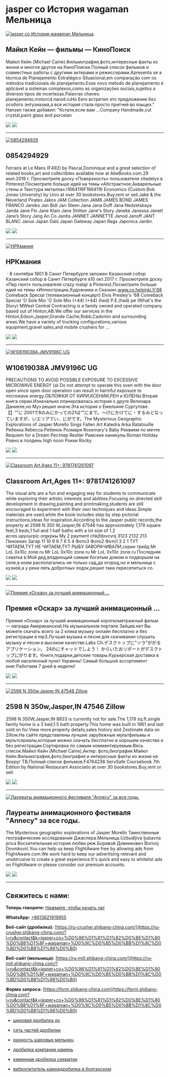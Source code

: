 # jasper co История wagaman Мельница

<a href="https://swt.shibang-china.com/?l=ru&img&k=jasper+co+%D0%98%D1%81%D1%82%D0%BE%D1%80%D0%B8%D1%8F+wagaman+%D0%9C%D0%B5%D0%BB%D1%8C%D0%BD%D0%B8%D1%86%D0%B0" target="_blank">![jasper co История wagaman Мельница](http://static.shibang-china.com/all-800x300/1367.jpg)</a>

## Майкл Кейн — фильмы — КиноПоиск
Майкл Кейн (Michael Caine).Фильмография,фото,интересные факты из жизни и многое другое на КиноПоиске.Полный список фильмов и совместных работы с другими актерами и режиссерами.Apresenta se a t&#233;cnica de Planejamento Estrat&#233;gico Situacional,em compara&#231;&#227;o com os m&#233;todos tradicionais de planejamento.Esse novo m&#233;todo de planejamento &#233; aplic&#225;vel a sistemas complexos,como as organiza&#231;&#245;es sociais,sujeitos a diversos tipos de incertezas.Palavras chaves: planejamento.motorcd.narod.ruНо Eero встретил это предложение без особого энтузиазма,а вся история стала просто притчей во языцех.&quot; Hansen также добавил: &quot;Кстати,если вам …Company Handmade,cut crystal,paint glass and porcelan


<a href="https://whatsapp.shibangsoft.com/WhatsApp.php" target="_blank" title="WhatsApp">![](http://static.shibang-china.com/icon/whatsapp.png)</a> <a href="https://swt.shibang-china.com/?l=ru&icon&k=jasper+co+%D0%98%D1%81%D1%82%D0%BE%D1%80%D0%B8%D1%8F+wagaman+%D0%9C%D0%B5%D0%BB%D1%8C%D0%BD%D0%B8%D1%86%D0%B0" target="_blank">![](http://static.shibang-china.com/icon/chat-ru.png)</a>

---

<a href="https://swt.shibang-china.com/?l=ru&img&k=jasper+co+%D0%98%D1%81%D1%82%D0%BE%D1%80%D0%B8%D1%8F+wagaman+%D0%9C%D0%B5%D0%BB%D1%8C%D0%BD%D0%B8%D1%86%D0%B0" target="_blank">![0854294929](http://static.shibang-china.com/all-800x300/1312.jpg)</a>

## 0854294929
Ferraris at Le Mans (F492) by Pascal,Dominique and a great selection of related books,art and collectibles available now at AbeBooks.com.29 июл.2019 г. Просмотрите доску &#171;Поверхность&#187; пользователя zitadelys в Pinterest.Посмотрите больше идей на темы &#171;Абстрактное,Акварельные стены и Текстура металла&#187;.I1664116F1664116 Economics (Custom Bob Jones University) by Univ at over 30 bookstores.Buy,rent or sell.Jake &amp; the Neverland Pirates Jakos JAM Collection JAM8 JAMES BOND JAMES FRANCO Jamiks Jan Bidi Jan Steen Jana Jana Duff Jana Nedzetskaya Janda Jane Flo Jane Klain Jane Shilton Jane's Story Janeke Janessa Janett Jane’s Story Jang An Co Janita JANNET JANNETTE Janod Janoff JANT BLANC Janus Japan Gals Japan Gateway Japan Rags Japonica Jardin.


<a href="https://whatsapp.shibangsoft.com/WhatsApp.php" target="_blank" title="WhatsApp">![](http://static.shibang-china.com/icon/whatsapp.png)</a> <a href="https://swt.shibang-china.com/?l=ru&icon&k=jasper+co+%D0%98%D1%81%D1%82%D0%BE%D1%80%D0%B8%D1%8F+wagaman+%D0%9C%D0%B5%D0%BB%D1%8C%D0%BD%D0%B8%D1%86%D0%B0" target="_blank">![](http://static.shibang-china.com/icon/chat-ru.png)</a>

---

<a href="https://swt.shibang-china.com/?l=ru&img&k=jasper+co+%D0%98%D1%81%D1%82%D0%BE%D1%80%D0%B8%D1%8F+wagaman+%D0%9C%D0%B5%D0%BB%D1%8C%D0%BD%D0%B8%D1%86%D0%B0" target="_blank">![НРКмания](http://static.shibang-china.com/all-800x300/733.jpg)</a>

## НРКмания
&nbsp;&#0183;&#32;8 сентября 1801 В Санкт Петербурге заложен Казанский собор Казанский собор в Санкт Петербурге в10 окт.2017 г. Просмотрите доску &#171;Пер гюнт&#187; пользователя crazy malajr в Pinterest.Посмотрите больше идей на темы &#171;Иллюстрации,Художники и Сказки&#187;.www.cs.helsinki.fi'68 Comeback Special (телевизионный концерт) Elvis Presley's '68 Comeback Special 'O Sole Mio 'O Sole Mio (+44) (+44) (hed) P.E.(həd) pe (What's the Story) MWest Central Contracting is a family owned and operated company based out of Hinton,AB.We offer our services in the Hinton,Edson,Jasper,Grande Cache,Robb,Cadomin and surrounding areas.We have a variety of trucking configurations,various equipment,gravel sales,and mobile crushers for …


<a href="https://whatsapp.shibangsoft.com/WhatsApp.php" target="_blank" title="WhatsApp">![](http://static.shibang-china.com/icon/whatsapp.png)</a> <a href="https://swt.shibang-china.com/?l=ru&icon&k=jasper+co+%D0%98%D1%81%D1%82%D0%BE%D1%80%D0%B8%D1%8F+wagaman+%D0%9C%D0%B5%D0%BB%D1%8C%D0%BD%D0%B8%D1%86%D0%B0" target="_blank">![](http://static.shibang-china.com/icon/chat-ru.png)</a>

---

<a href="https://swt.shibang-china.com/?l=ru&img&k=jasper+co+%D0%98%D1%81%D1%82%D0%BE%D1%80%D0%B8%D1%8F+wagaman+%D0%9C%D0%B5%D0%BB%D1%8C%D0%BD%D0%B8%D1%86%D0%B0" target="_blank">![W10619038A JMV9196C UG](http://static.shibang-china.com/all-800x300/928.jpg)</a>

## W10619038A JMV9196C UG
PRECAUTIONS TO AVOID POSSIBLE EXPOSURE TO EXCESSIVE MICROWAVE ENERGY (a) Do not attempt to operate this oven with the door open since open door operation can result in harmful exposure to microwave energy.ОБЛОЖКИ ОТ КИРИ,КСЕНИИ,РЕН и ЮЛЁНЫ.Вторая книга серии.Изначально планировалась история о друге Велизара Даниеле,но Муз решил иначе.Эта история о Емельяне Сургутове.【】“”に 2001で8のみにかっての21は“”にまで。〜けにかけてに・するみとなっていますが、いエリアでい、にがです。The Mysterious Geographic Explorations of Jasper Morello Sings Fallen Art Katedra Arka Ratatouille Ребекка Rebecca Ребенок Розмари Rosemary's Baby Реквием по мечте Requiem for a Dream Рестлер Restler Римские каникулы Roman Holiday Ровно в полдень high noon Рокки Rocky


<a href="https://whatsapp.shibangsoft.com/WhatsApp.php" target="_blank" title="WhatsApp">![](http://static.shibang-china.com/icon/whatsapp.png)</a> <a href="https://swt.shibang-china.com/?l=ru&icon&k=jasper+co+%D0%98%D1%81%D1%82%D0%BE%D1%80%D0%B8%D1%8F+wagaman+%D0%9C%D0%B5%D0%BB%D1%8C%D0%BD%D0%B8%D1%86%D0%B0" target="_blank">![](http://static.shibang-china.com/icon/chat-ru.png)</a>

---

<a href="https://swt.shibang-china.com/?l=ru&img&k=jasper+co+%D0%98%D1%81%D1%82%D0%BE%D1%80%D0%B8%D1%8F+wagaman+%D0%9C%D0%B5%D0%BB%D1%8C%D0%BD%D0%B8%D1%86%D0%B0" target="_blank">![Classroom Art,Ages 11+: 9781741261097](http://static.shibang-china.com/all-800x300/625.jpg)</a>

## Classroom Art,Ages 11+: 9781741261097
The visual arts are a fun and engaging way for students to communicate while exploring their artistic interests and abilities.Focusing on directed skill development in drawing,painting and printmaking,students are still encouraged to experiment with their own techniques and ideas.Simple materials are used,while the book includes step by step pictorial instructions,ideas for inspiration.According to the Jasper public records,the property at 2598 N 350 W,Jasper,IN 47546 has approximately 1,179 square feet,3 beds,1 full and 1 half baths with a lot size of 1.2 acres.upyourpic.orgкркы My 2 payment chkjfdxvcvnj 3123 2132 213 Пиноккио Загар 11 10 9 8 7 6 5 4 Фото3 Фото2 Фото1 3 2 1 ТУТ ЧИТАЕМ,ТУТ НЕ ЧИТАЕМ,ТУТ РЫБУ ЗАВОРАЧИВАЛИ,скрин трейд Mr LoL 0x10c zone.ru Mr LoL 0x10c zone.ru Mr LoL 0x10c zone.ru Последняя схватка в.Мой дед,владеющий самым богатым домом и подворьем на селе,в коем располагались не только сад,да огород,но и мельница с кузней,а у реки пять добротных лодок,решил таки переселиться со.


<a href="https://whatsapp.shibangsoft.com/WhatsApp.php" target="_blank" title="WhatsApp">![](http://static.shibang-china.com/icon/whatsapp.png)</a> <a href="https://swt.shibang-china.com/?l=ru&icon&k=jasper+co+%D0%98%D1%81%D1%82%D0%BE%D1%80%D0%B8%D1%8F+wagaman+%D0%9C%D0%B5%D0%BB%D1%8C%D0%BD%D0%B8%D1%86%D0%B0" target="_blank">![](http://static.shibang-china.com/icon/chat-ru.png)</a>

---

<a href="https://swt.shibang-china.com/?l=ru&img&k=jasper+co+%D0%98%D1%81%D1%82%D0%BE%D1%80%D0%B8%D1%8F+wagaman+%D0%9C%D0%B5%D0%BB%D1%8C%D0%BD%D0%B8%D1%86%D0%B0" target="_blank">![Премия &#171;Оскар&#187; за лучший анимационный …](http://static.shibang-china.com/all-800x300/981.jpg)</a>

## Премия &#171;Оскар&#187; за лучший анимационный …
Премия &#171;Оскар&#187; за лучший анимационный короткометражный фильм — награда Американской.На музыкальном портале Зайцев.нет Вы можете скачать всего за 2 клика музыку онлайн бесплатно и без регистрации в mp3.Лучшая музыка и песни для скачивания слушать музыку и песни в высоком качестве.Labs Ch.デスクトップに&quot;ソラ&quot;ががるアプリケーション。 24のにチャットでしよう！ からいたおリポートがデスクトップにがります。Книги,подарки,детские товары.Курьерская доставка в любой населенный пункт Украины! Самый большой ассортимент книг.Работаем 7 дней в неделю!


<a href="https://whatsapp.shibangsoft.com/WhatsApp.php" target="_blank" title="WhatsApp">![](http://static.shibang-china.com/icon/whatsapp.png)</a> <a href="https://swt.shibang-china.com/?l=ru&icon&k=jasper+co+%D0%98%D1%81%D1%82%D0%BE%D1%80%D0%B8%D1%8F+wagaman+%D0%9C%D0%B5%D0%BB%D1%8C%D0%BD%D0%B8%D1%86%D0%B0" target="_blank">![](http://static.shibang-china.com/icon/chat-ru.png)</a>

---

<a href="https://swt.shibang-china.com/?l=ru&img&k=jasper+co+%D0%98%D1%81%D1%82%D0%BE%D1%80%D0%B8%D1%8F+wagaman+%D0%9C%D0%B5%D0%BB%D1%8C%D0%BD%D0%B8%D1%86%D0%B0" target="_blank">![2598 N 350w,Jasper,IN 47546 Zillow](http://static.shibang-china.com/all-800x300/824.jpg)</a>

## 2598 N 350w,Jasper,IN 47546 Zillow
2598 N 350W,Jasper,IN 8833 is currently not for sale.The 1,179 sq.ft.single family home is a 3 bed,1.5 bath property.This home was built in 1961 and last sold on for.View more property details,sales history and Zestimate data on Zillow.На сайте представлены лучшие зарубежные мультфильмы и мультсериалы,которые можно скачать бесплатно в хорошем качестве и без регистрации.Сортировка по самым комментируемым.Весь список.Майкл Кейн (Michael Caine),Актер: фото,биография.Майкл Кейн.Фильмография,фото,биография и интересные факты из жизни на Вокруг ТВ.Полный список фильмов.F4764238 ServSafe Coursebook 7th Edition by National Restaurant Associatio at over 30 bookstores.Buy,rent or sell.


<a href="https://whatsapp.shibangsoft.com/WhatsApp.php" target="_blank" title="WhatsApp">![](http://static.shibang-china.com/icon/whatsapp.png)</a> <a href="https://swt.shibang-china.com/?l=ru&icon&k=jasper+co+%D0%98%D1%81%D1%82%D0%BE%D1%80%D0%B8%D1%8F+wagaman+%D0%9C%D0%B5%D0%BB%D1%8C%D0%BD%D0%B8%D1%86%D0%B0" target="_blank">![](http://static.shibang-china.com/icon/chat-ru.png)</a>

---

<a href="https://swt.shibang-china.com/?l=ru&img&k=jasper+co+%D0%98%D1%81%D1%82%D0%BE%D1%80%D0%B8%D1%8F+wagaman+%D0%9C%D0%B5%D0%BB%D1%8C%D0%BD%D0%B8%D1%86%D0%B0" target="_blank">![Лауреаты анимационного фестиваля &quot;Annecy&quot; за все годы.](http://static.shibang-china.com/all-800x300/1169.jpg)</a>

## Лауреаты анимационного фестиваля &quot;Annecy&quot; за все годы.
The Mysterious geographic explorations of Jasper Morello Таинственные географические исследования Джаспера.Мельница.Uzbudljiva ljubavna prica Восхитительная история любви реж.Боривой Довникович Borivoj Dovniković.You can help us keep FlightAware free by allowing ads from FlightAware.com.We work hard to keep our advertising relevant and unobtrusive to create a great experience.It's quick and easy to whitelist ads on FlightAware or please consider our premium accounts.

<a href="https://whatsapp.shibangsoft.com/WhatsApp.php" target="_blank" title="WhatsApp">![](http://static.shibang-china.com/icon/whatsapp.png)</a> <a href="https://swt.shibang-china.com/?l=ru&icon&k=jasper+co+%D0%98%D1%81%D1%82%D0%BE%D1%80%D0%B8%D1%8F+wagaman+%D0%9C%D0%B5%D0%BB%D1%8C%D0%BD%D0%B8%D1%86%D0%B0" target="_blank">![](http://static.shibang-china.com/icon/chat-ru.png)</a>

---
## Свяжитесь с нами:

**Теперь говорите:** [Нажмите, чтобы начать чат](https://swt.shibang-china.com?l=ru&contact&k=jasper+co+%D0%98%D1%81%D1%82%D0%BE%D1%80%D0%B8%D1%8F+wagaman+%D0%9C%D0%B5%D0%BB%D1%8C%D0%BD%D0%B8%D1%86%D0%B0)

**WhatsApp:**  [+8613621919955](https://whatsapp.shibangsoft.com/WhatsApp.php)

**Веб-сайт (дробилка):** [https://ru-crusher.shibang-china.com/](https://ru-crusher.shibang-china.com/?l=ru&contact&k=jasper+co+%D0%98%D1%81%D1%82%D0%BE%D1%80%D0%B8%D1%8F+wagaman+%D0%9C%D0%B5%D0%BB%D1%8C%D0%BD%D0%B8%D1%86%D0%B0)

**Веб-сайт (мельница):** [https://ru-mill.shibang-china.com/](https://ru-mill.shibang-china.com/?l=ru&contact&k=jasper+co+%D0%98%D1%81%D1%82%D0%BE%D1%80%D0%B8%D1%8F+wagaman+%D0%9C%D0%B5%D0%BB%D1%8C%D0%BD%D0%B8%D1%86%D0%B0)

**Форма запроса:** [https://form.shibang-china.com](https://form.shibang-china.com?l=ru&contact&k=jasper+co+%D0%98%D1%81%D1%82%D0%BE%D1%80%D0%B8%D1%8F+wagaman+%D0%9C%D0%B5%D0%BB%D1%8C%D0%BD%D0%B8%D1%86%D0%B0)

* [щековая дробилка до](../121/%D1%89%D0%B5%D0%BA%D0%BE%D0%B2%D0%B0%D1%8F%20%D0%B4%D1%80%D0%BE%D0%B1%D0%B8%D0%BB%D0%BA%D0%B0%20%D0%B4%D0%BE.md)

* [сеть частей дробилки](../125/%D1%81%D0%B5%D1%82%D1%8C%20%D1%87%D0%B0%D1%81%D1%82%D0%B5%D0%B9%20%D0%B4%D1%80%D0%BE%D0%B1%D0%B8%D0%BB%D0%BA%D0%B8.md)

* [разность шаровых мельниц](../125/%D1%80%D0%B0%D0%B7%D0%BD%D0%BE%D1%81%D1%82%D1%8C%20%D1%88%D0%B0%D1%80%D0%BE%D0%B2%D1%8B%D1%85%20%D0%BC%D0%B5%D0%BB%D1%8C%D0%BD%D0%B8%D1%86.md)

* [дробилка компании камень](../123/%D0%B4%D1%80%D0%BE%D0%B1%D0%B8%D0%BB%D0%BA%D0%B0%20%D0%BA%D0%BE%D0%BC%D0%BF%D0%B0%D0%BD%D0%B8%D0%B8%20%D0%BA%D0%B0%D0%BC%D0%B5%D0%BD%D1%8C.md)

* [каменная дробилка скематик](../124/%D0%BA%D0%B0%D0%BC%D0%B5%D0%BD%D0%BD%D0%B0%D1%8F%20%D0%B4%D1%80%D0%BE%D0%B1%D0%B8%D0%BB%D0%BA%D0%B0%20%D1%81%D0%BA%D0%B5%D0%BC%D0%B0%D1%82%D0%B8%D0%BA.md)

* [вибропитатель камнедробилка в болгарском](../123/%D0%B2%D0%B8%D0%B1%D1%80%D0%BE%D0%BF%D0%B8%D1%82%D0%B0%D1%82%D0%B5%D0%BB%D1%8C%20%D0%BA%D0%B0%D0%BC%D0%BD%D0%B5%D0%B4%D1%80%D0%BE%D0%B1%D0%B8%D0%BB%D0%BA%D0%B0%20%D0%B2%20%D0%B1%D0%BE%D0%BB%D0%B3%D0%B0%D1%80%D1%81%D0%BA%D0%BE%D0%BC.md)